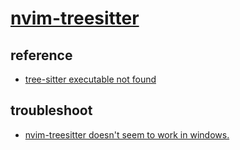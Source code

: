 # [nvim-treesitter](https://github.com/nvim-treesitter/nvim-treesitter)

## reference

- [tree-sitter executable not found](https://github.com/nvim-treesitter/nvim-treesitter/issues/1097)

## troubleshoot

- [nvim-treesitter doesn't seem to work in windows.](https://github.com/nvim-treesitter/nvim-treesitter/issues/2135)
